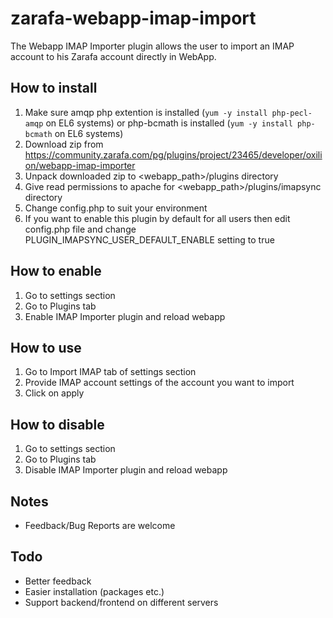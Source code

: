 zarafa-webapp-imap-import
====================

The Webapp IMAP Importer plugin allows the user to import an IMAP account to his Zarafa account directly in WebApp.

## How to install
1. Make sure amqp php extention is installed (`yum -y install php-pecl-amqp` on EL6 systems) or php-bcmath is installed (`yum -y install php-bcmath` on EL6 systems)
2. Download zip from https://community.zarafa.com/pg/plugins/project/23465/developer/oxilion/webapp-imap-importer
3. Unpack downloaded zip to <webapp_path>/plugins directory
4. Give read permissions to apache for <webapp_path>/plugins/imapsync directory
5. Change config.php to suit your environment
6. If you want to enable this plugin by default for all users then edit config.php file and change PLUGIN_IMAPSYNC_USER_DEFAULT_ENABLE setting to true

## How to enable
1. Go to settings section
2. Go to Plugins tab
3. Enable IMAP Importer plugin and reload webapp

## How to use
1. Go to Import IMAP tab of settings section
2. Provide IMAP account settings of the account you want to import
3. Click on apply

## How to disable
1. Go to settings section
2. Go to Plugins tab
3. Disable IMAP Importer plugin and reload webapp

## Notes
- Feedback/Bug Reports are welcome

## Todo
- Better feedback
- Easier installation (packages etc.)
- Support backend/frontend on different servers
